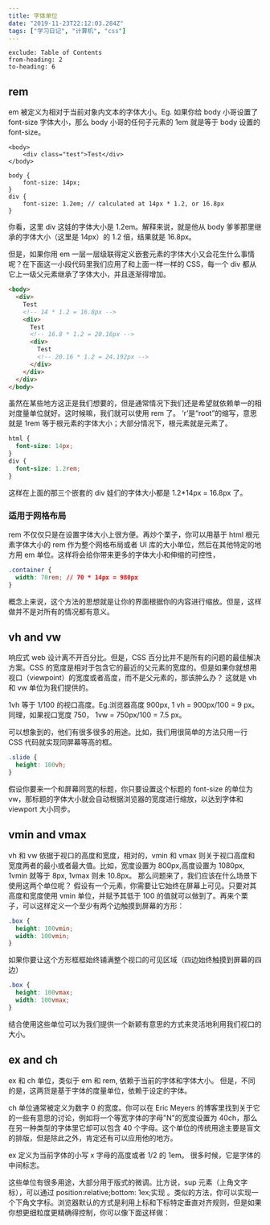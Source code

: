 ```yaml
---
title: 字体单位
date: "2019-11-23T22:12:03.284Z"
tags: ["学习日记", "计算机", "css"]
---
```


```toc
exclude: Table of Contents
from-heading: 2
to-heading: 6
```

## rem

em 被定义为相对于当前对象内文本的字体大小。Eg. 如果你给 body 小哥设置了 font-size 字体大小，那么 body 小哥的任何子元素的 1em 就是等于 body 设置的 font-size。

    <body>
        <div class="test">Test</div>
    </body>

    body {
        font-size: 14px;
    }
    div {
        font-size: 1.2em; // calculated at 14px * 1.2, or 16.8px
    }

你看，这里 div 这娃的字体大小是 1.2em。解释来说，就是他从 body 爹爹那里继承的字体大小（这里是 14px）的 1.2 倍，结果就是 16.8px。

但是，如果你用 em 一层一层级联得定义嵌套元素的字体大小又会花生什么事情呢？在下面这一小段代码里我们应用了和上面一样一样的 CSS，每一个 div 都从它上一级父元素继承了字体大小，并且逐渐得增加。

```html
<body>
  <div>
    Test
    <!-- 14 * 1.2 = 16.8px -->
    <div>
      Test
      <!-- 16.8 * 1.2 = 20.16px -->
      <div>
        Test
        <!-- 20.16 * 1.2 = 24.192px -->
      </div>
    </div>
  </div>
</body>
```

虽然在某些地方这正是我们想要的，但是通常情况下我们还是希望就依赖单一的相对度量单位就好。这时候嘛，我们就可以使用 rem 了。 ‘r’是“root”的缩写，意思就是 1rem 等于根元素的字体大小；大部分情况下，根元素就是<html>元素了。

```css
html {
  font-size: 14px;
}
div {
  font-size: 1.2rem;
}
```

这样在上面的那三个嵌套的 div 娃们的字体大小都是 1.2\*14px = 16.8px 了。

### 适用于网格布局

rem 不仅仅只是在设置字体大小上很方便。再炒个栗子，你可以用基于 html 根元素字体大小的 rem 作为整个网格布局或者 UI 库的大小单位，然后在其他特定的地方用 em 单位。这样将会给你带来更多的字体大小和伸缩的可控性，

```css
.container {
  width: 70rem; // 70 * 14px = 980px
}
```

概念上来说，这个方法的思想就是让你的界面根据你的内容进行缩放。但是，这样做并不是对所有的情况都有意义。

## vh and vw

响应式 web 设计离不开百分比。但是，CSS 百分比并不是所有的问题的最佳解决方案。CSS 的宽度是相对于包含它的最近的父元素的宽度的。但是如果你就想用视口（viewpoint）的宽度或者高度，而不是父元素的，那该肿么办？ 这就是 vh 和 vw 单位为我们提供的。

1vh 等于 1/100 的视口高度。Eg.浏览器高度 900px, 1 vh = 900px/100 = 9 px。同理，如果视口宽度 750， 1vw = 750px/100 = 7.5 px。

可以想象到的，他们有很多很多的用途。比如，我们用很简单的方法只用一行 CSS 代码就实现同屏幕等高的框。

```css
.slide {
  height: 100vh;
}
```

假设你要来一个和屏幕同宽的标题，你只要设置这个标题的 font-size 的单位为 vw，那标题的字体大小就会自动根据浏览器的宽度进行缩放，以达到字体和 viewport 大小同步。

## vmin and vmax

vh 和 vw 依据于视口的高度和宽度，相对的，vmin 和 vmax 则关于视口高度和宽度两者的最小或者最大值。比如，宽度设置为 800px,高度设置为 1080px, 1vmin 就等于 8px, 1vmax 则未 10.8px。
那么问题来了，我们应该在什么场景下使用这两个单位呢？
假设有一个元素，你需要让它始终在屏幕上可见。只要对其高度和宽度使用 vmin 单位，并赋予其低于 100 的值就可以做到了。再来个栗子，可以这样定义一个至少有两个边触摸到屏幕的方形：

```css
.box {
  height: 100vmin;
  width: 100vmin;
}
```

如果你要让这个方形框框始终铺满整个视口的可见区域（四边始终触摸到屏幕的四边）

```css
.box {
  height: 100vmax;
  width: 100vmax;
}
```

结合使用这些单位可以为我们提供一个新颖有意思的方式来灵活地利用我们视口的大小。

## ex and ch

ex 和 ch 单位，类似于 em 和 rem, 依赖于当前的字体和字体大小。 但是，不同的是，这两货是基于字体的度量单位，依赖于设定的字体。

ch 单位通常被定义为数字 0 的宽度。你可以在 Eric Meyers 的博客里找到关于它的一些有意思的讨论，例如将一个等宽字体的字母"N"的宽度设置为 40ch，那么在另一种类型的字体里它却可以包含 40 个字母。这个单位的传统用途主要是盲文的排版，但是除此之外，肯定还有可以应用他的地方。

ex 定义为当前字体的小写 x 字母的高度或者 1/2 的 1em。 很多时候，它是字体的中间标志。

这些单位有很多用途，大部分用于版式的微调。比方说，sup 元素（上角文字标），可以通过 position:relative;bottom: 1ex;实现 。类似的方法，你可以实现一个下角文字标。浏览器默认的方式是利用上标和下标特定垂直对齐规则，但是如果你想更细粒度更精确得控制，你可以像下面这样做：
